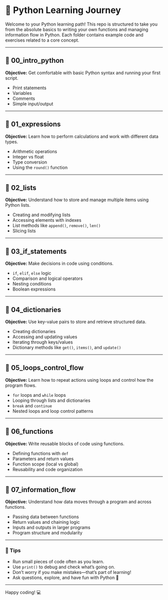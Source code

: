 # 🐍 Python Learning Journey

Welcome to your Python learning path! This repo is structured to take you from the absolute basics to writing your own functions and managing information flow in Python. Each folder contains example code and exercises related to a core concept.

---

## 📁 00_intro_python
**Objective:** Get comfortable with basic Python syntax and running your first script.

- Print statements
- Variables
- Comments
- Simple input/output

---

## 📁 01_expressions
**Objective:** Learn how to perform calculations and work with different data types.

- Arithmetic operations
- Integer vs float
- Type conversion
- Using the `round()` function

---

## 📁 02_lists
**Objective:** Understand how to store and manage multiple items using Python lists.

- Creating and modifying lists
- Accessing elements with indexes
- List methods like `append()`, `remove()`, `len()`
- Slicing lists

---

## 📁 03_if_statements
**Objective:** Make decisions in code using conditions.

- `if`, `elif`, `else` logic
- Comparison and logical operators
- Nesting conditions
- Boolean expressions

---

## 📁 04_dictionaries
**Objective:** Use key-value pairs to store and retrieve structured data.

- Creating dictionaries
- Accessing and updating values
- Iterating through keys/values
- Dictionary methods like `get()`, `items()`, and `update()`

---

## 📁 05_loops_control_flow
**Objective:** Learn how to repeat actions using loops and control how the program flows.

- `for` loops and `while` loops
- Looping through lists and dictionaries
- `break` and `continue`
- Nested loops and loop control patterns

---

## 📁 06_functions
**Objective:** Write reusable blocks of code using functions.

- Defining functions with `def`
- Parameters and return values
- Function scope (local vs global)
- Reusability and code organization

---

## 📁 07_information_flow
**Objective:** Understand how data moves through a program and across functions.

- Passing data between functions
- Return values and chaining logic
- Inputs and outputs in larger programs
- Program structure and modularity

---

### 🚀 Tips
- Run small pieces of code often as you learn.
- Use `print()` to debug and check what’s going on.
- Don’t worry if you make mistakes—that’s part of learning!
- Ask questions, explore, and have fun with Python 🐍

---

Happy coding! 💻
